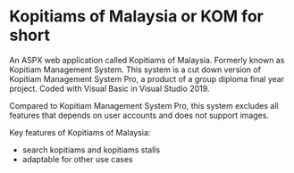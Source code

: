 # Kopitiams of Malaysia or KOM for short
An ASPX web application called Kopitiams of Malaysia. Formerly known as Kopitiam Management System. This system is a cut down version of Kopitiam Management System Pro, a product of a group diploma final year project. Coded with Visual Basic in Visual Studio 2019.

Compared to Kopitiam Management System Pro, this system excludes all features that depends on user accounts and does not support images.

Key features of Kopitiams of Malaysia:
- search kopitiams and kopitiams stalls
- adaptable for other use cases
